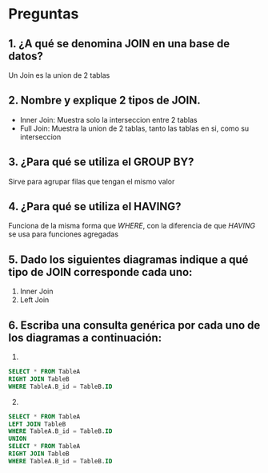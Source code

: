 # Preguntas
## 1. ¿A qué se denomina JOIN en una base de datos?
Un Join es la union de 2 tablas
## 2. Nombre y explique 2 tipos de JOIN.
- Inner Join: Muestra solo la interseccion entre 2 tablas
- Full Join: Muestra la union de 2 tablas, tanto las tablas en si, como su interseccion
 ## 3. ¿Para qué se utiliza el GROUP BY?
 Sirve para agrupar filas que tengan el mismo valor
 ## 4. ¿Para qué se utiliza el HAVING?
Funciona de la misma forma que _WHERE_, con la diferencia de que _HAVING_ se usa para funciones agregadas
## 5. Dado los siguientes diagramas indique a qué tipo de JOIN corresponde cada uno:
1. Inner Join
2. Left Join
## 6. Escriba una consulta genérica por cada uno de los diagramas a continuación:
1.
``` sql 
SELECT * FROM TableA 
RIGHT JOIN TableB
WHERE TableA.B_id = TableB.ID
```
2. 
``` sql
SELECT * FROM TableA
LEFT JOIN TableB
WHERE TableA.B_id = TableB.ID
UNION 
SELECT * FROM TableA 
RIGHT JOIN TableB 
WHERE TableA.B_id = TableB.ID
```